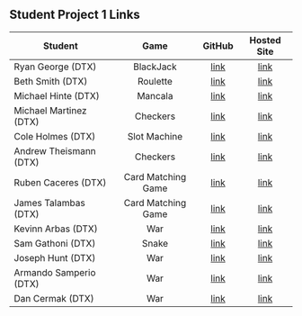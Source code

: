 ## Student Project 1 Links

| Student | Game | GitHub | Hosted Site |
|---|:---:|:---:|:---:|
| Ryan George (DTX) | BlackJack | [link](https://github.com/RyanPGeorge/project1-blackjack)| [link](#)|
| Beth Smith (DTX) | Roulette | [link](https://github.com/bethsmith0623/Roulette) | [link](#)|
| Michael Hinte (DTX) | Mancala | [link](https://github.com/mhinte91/ProjectOne) | [link](#)|
| Michael Martinez (DTX) | Checkers | [link](https://github.com/Mad-Hatter-1865/Checkers) | [link](#)|
| Cole Holmes (DTX) | Slot Machine | [link](https://github.com/41Holmes41/myproject1) | [link](#)|
| Andrew Theismann (DTX) | Checkers | [link](https://github.com/atheismann/checkers/tree/development/) | [link](#)|
| Ruben Caceres (DTX) | Card Matching Game | [link](https://github.com/rcaceres1/MatchingGame1) | [link](#)|
| James Talambas (DTX) | Card Matching Game | [link](https://github.com/newmediarecordings/myproject1) | [link](#)|
| Kevinn Arbas (DTX) | War | [link](https://github.com/kevinnarbas/war-game-project1) | [link](#)|
| Sam Gathoni (DTX) | Snake | [link](https://github.com/samiduara/Snake-Game) | [link](#)|
| Joseph Hunt (DTX) | War | [link](https://github.com/Jhunted/myproject1) | [link](#)|
| Armando Samperio (DTX) | War | [link](https://github.com/Drag49487Jr/War-Game) | [link](#)|
| Dan Cermak (DTX) | War | [link](https://github.com/dc3430/BlackJack) | [link](#)|
